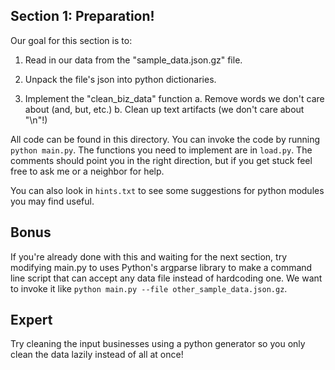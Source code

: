 Section 1: Preparation!
------------------------


Our goal for this section is to:

1. Read in our data from the "sample_data.json.gz" file.
2. Unpack the file's json into python dictionaries.

3. Implement the "clean_biz_data" function
	a. Remove words we don't care about (and, but, etc.)
	b. Clean up text artifacts (we don't care about "\n"!)


All code can be found in this directory. You can invoke the code by running
`python main.py`. The functions you need to implement are in `load.py`. The
comments should point you in the right direction, but if you get stuck feel
free to ask me or a neighbor for help.

You can also look in `hints.txt` to see some suggestions for python modules you
may find useful.

Bonus
----------

If you're already done with this and waiting for the next section, try
modifying main.py to uses Python's argparse library to make a command
line script that can accept any data file instead of hardcoding one. We want to
invoke it like `python main.py --file other_sample_data.json.gz`.

Expert
----------

Try cleaning the input businesses using a python generator so you only clean
the data lazily instead of all at once!
